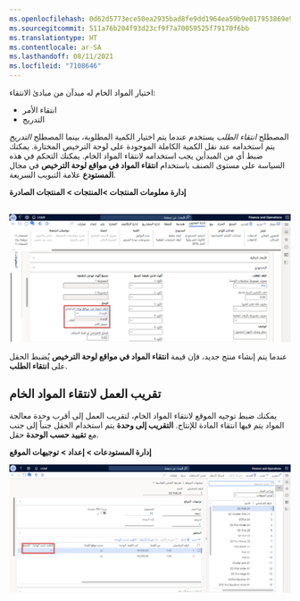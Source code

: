 ```yaml
---
ms.openlocfilehash: 0d62d5773ece50ea2935bad8fe9dd1964ea59b9e017953869e9248eaaf5b1182
ms.sourcegitcommit: 511a76b204f93d23cf9f7a70059525f79170f6bb
ms.translationtype: HT
ms.contentlocale: ar-SA
ms.lasthandoff: 08/11/2021
ms.locfileid: "7108646"
---
```


اختيار المواد الخام له مبدآن من مبادئ الانتقاء: 

- انتقاء الأمر
- التدريج 
 
المصطلح *انتقاء الطلب* يستخدم عندما يتم اختيار الكمية المطلوبة، بينما المصطلح *التدريج* يتم استخدامه عند نقل الكمية الكاملة الموجودة على لوحة الترخيص المختارة. يمكنك ضبط أي من المبدأين يجب استخدامه لانتقاء المواد الخام. يمكنك التحكم في هذه السياسة على مستوى الصنف باستخدام **انتقاء المواد في مواقع لوحة الترخيص** في مجال **المستودع** علامة التبويب السريعة.

**إدارة معلومات المنتجات >المنتجات > المنتجات الصادرة**

 [![لقطة شاشة لحقل انتقاء المواد في مواقع لوحة الترخيص.](../media/material-picking.png)](../media/material-picking.png#lightbox) 

عندما يتم إنشاء منتج جديد، فإن قيمة **انتقاء المواد في مواقع لوحة الترخيص** يُضبط الحقل على **انتقاء الطلب**.

## <a name="round-up-work-for-raw-material-picking"></a>تقريب العمل لانتقاء المواد الخام

يمكنك ضبط توجيه الموقع لانتقاء المواد الخام، لتقريب العمل إلى أقرب وحدة معالجة المواد يتم فيها انتقاء المادة للإنتاج. **التقريب إلى وحدة** يتم استخدام الحقل جنباً إلى جنب مع **تقييد حسب الوحدة** حقل.

**إدارة المستودعات > إعداد > توجيهات الموقع**

[![لقطة من التقريب لأعلى إلى حقل الوحدة والتقييد حسب مجال الوحدة.](../media/round-up.png)](../media/round-up.png#lightbox) 